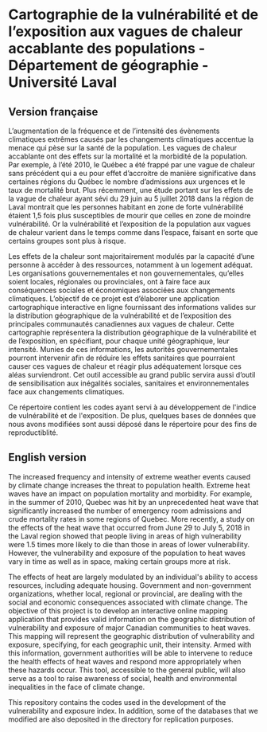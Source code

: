 # Cartographie de la vulnérabilité et de l’exposition aux vagues de chaleur accablante des populations - Département de géographie - Université Laval

## Version française
L’augmentation de la fréquence et de l’intensité des évènements climatiques extrêmes causés par les changements climatiques accentue la menace qui pèse sur la santé de la population. Les vagues de chaleur accablante ont des effets sur la mortalité et la morbidité de la population. Par exemple, à l’été 2010, le Québec a été frappé par une vague de chaleur sans précédent qui a eu pour effet d’accroitre de manière significative dans certaines régions du Québec le nombre d’admissions aux urgences et le taux de mortalité brut. Plus récemment, une étude portant sur les effets de la vague de chaleur ayant sévi du 29 juin au 5 juillet 2018 dans la région de Laval montrait que les personnes habitant en zone de forte vulnérabilité étaient 1,5 fois plus susceptibles de mourir que celles en zone de moindre vulnérabilité. Or la vulnérabilité et l’exposition de la population aux vagues de chaleur varient dans le temps comme dans l’espace, faisant en sorte que certains groupes sont plus à risque. 

Les effets de la chaleur sont majoritairement modulés par la capacité d’une personne à accéder à des ressources, notamment à un logement adéquat. Les organisations gouvernementales et non gouvernementales, qu’elles soient locales, régionales ou provinciales, ont à faire face aux conséquences sociales et économiques associées aux changements climatiques. L’objectif de ce projet est d’élaborer une application cartographique interactive en ligne fournissant des informations valides sur la distribution géographique de la vulnérabilité et de l’exposition des principales communautés canadiennes aux vagues de chaleur. Cette cartographie représentera la distribution géographique de la vulnérabilité et de l’exposition, en spécifiant, pour chaque unité géographique, leur intensité. Munies de ces informations, les autorités gouvernementales pourront intervenir afin de réduire les effets sanitaires que pourraient causer ces vagues de chaleur et réagir plus adéquatement lorsque ces aléas surviendront. Cet outil accessible au grand public servira aussi d’outil de sensibilisation aux inégalités sociales, sanitaires et environnementales face aux changements climatiques.  

Ce répertoire contient les codes ayant servi à au développement de l'indice de vulnérabilité et de l'exposition. De plus, quelques bases de données que nous avons modifiées sont aussi déposé dans le répertoire pour des fins de reproductiblité.

## English version
The increased frequency and intensity of extreme weather events caused by climate change increases the threat to population health. Extreme heat waves have an impact on population mortality and morbidity. For example, in the summer of 2010, Quebec was hit by an unprecedented heat wave that significantly increased the number of emergency room admissions and crude mortality rates in some regions of Quebec. More recently, a study on the effects of the heat wave that occurred from June 29 to July 5, 2018 in the Laval region showed that people living in areas of high vulnerability were 1.5 times more likely to die than those in areas of lower vulnerability. However, the vulnerability and exposure of the population to heat waves vary in time as well as in space, making certain groups more at risk.

The effects of heat are largely modulated by an individual's ability to access resources, including adequate housing. Government and non-government organizations, whether local, regional or provincial, are dealing with the social and economic consequences associated with climate change. The objective of this project is to develop an interactive online mapping application that provides valid information on the geographic distribution of vulnerability and exposure of major Canadian communities to heat waves. This mapping will represent the geographic distribution of vulnerability and exposure, specifying, for each geographic unit, their intensity. Armed with this information, government authorities will be able to intervene to reduce the health effects of heat waves and respond more appropriately when these hazards occur. This tool, accessible to the general public, will also serve as a tool to raise awareness of social, health and environmental inequalities in the face of climate change.  

This repository contains the codes used in the development of the vulnerability and exposure index. In addition, some of the databases that we modified are also deposited in the directory for replication purposes.
